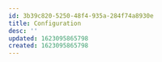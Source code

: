 ```yaml
---
id: 3b39c820-5250-48f4-935a-284f74a8930e
title: Configuration
desc: ''
updated: 1623095865798
created: 1623095865798
---
```


